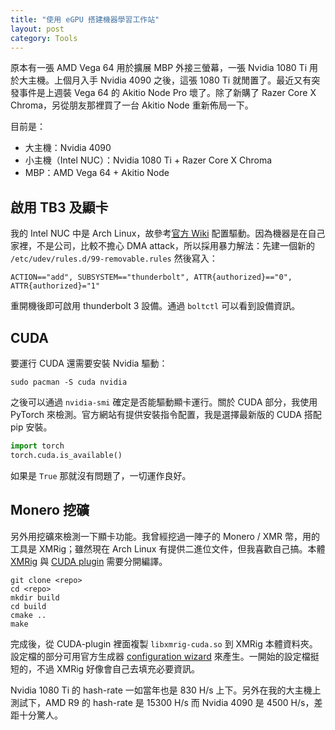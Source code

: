 ```yaml
---
title: "使用 eGPU 搭建機器學習工作站"
layout: post
category: Tools 
---
```


原本有一張 AMD Vega 64 用於擴展 MBP 外接三螢幕，一張 Nvidia 1080 Ti 用於大主機。上個月入手 Nvidia 4090 之後，這張 1080 Ti 就閒置了。最近又有突發事件是上週裝 Vega 64 的 Akitio Node Pro 壞了。除了新購了 Razer Core X Chroma，另從朋友那裡買了一台 Akitio Node 重新佈局一下。

目前是：

- 大主機：Nvidia 4090
- 小主機（Intel NUC）：Nvidia 1080 Ti + Razer Core X Chroma
- MBP：AMD Vega 64 + Akitio Node

## 啟用 TB3 及顯卡

我的 Intel NUC 中是 Arch Linux，故參考[官方 Wiki](https://wiki.archlinux.org/title/External_GPU) 配置驅動。因為機器是在自己家裡，不是公司，比較不擔心 DMA attack，所以採用暴力解法：先建一個新的 `/etc/udev/rules.d/99-removable.rules` 然後寫入：

```
ACTION=="add", SUBSYSTEM=="thunderbolt", ATTR{authorized}=="0", ATTR{authorized}="1"
```

重開機後即可啟用 thunderbolt 3 設備。通過 `boltctl` 可以看到設備資訊。

## CUDA

要運行 CUDA 還需要安裝 Nvidia 驅動：

```
sudo pacman -S cuda nvidia
```

之後可以通過 `nvidia-smi` 確定是否能驅動顯卡運行。關於 CUDA 部分，我使用 PyTorch 來檢測。官方網站有提供安裝指令配置，我是選擇最新版的 CUDA 搭配 pip 安裝。

``` python
import torch
torch.cuda.is_available()
```

如果是 `True` 那就沒有問題了，一切運作良好。

## Monero 挖礦

另外用挖礦來檢測一下顯卡功能。我曾經挖過一陣子的 Monero / XMR 幣，用的工具是 XMRig；雖然現在 Arch Linux 有提供二進位文件，但我喜歡自己搞。本體 [XMRig](https://github.com/xmrig/xmrig) 與 [CUDA plugin](https://github.com/xmrig/xmrig-cuda) 需要分開編譯。

``` shell
git clone <repo>
cd <repo>
mkdir build
cd build
cmake ..
make
```

完成後，從 CUDA-plugin 裡面複製 `libxmrig-cuda.so` 到 XMRig 本體資料夾。設定檔的部分可用官方生成器 [configuration wizard](https://xmrig.com/wizard) 來產生。一開始的設定檔挺短的，不過 XMRig 好像會自己去填充必要資訊。

Nvidia 1080 Ti 的 hash-rate 一如當年也是 830 H/s 上下。另外在我的大主機上測試下，AMD R9 的 hash-rate 是 15300 H/s 而 Nvidia 4090 是 4500 H/s，差距十分驚人。